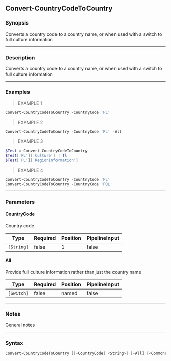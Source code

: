 Convert-CountryCodeToCountry
----------------------------

### Synopsis
Converts a country code to a country name, or when used with a switch to full culture information

---

### Description

Converts a country code to a country name, or when used with a switch to full culture information

---

### Examples
> EXAMPLE 1

```PowerShell
Convert-CountryCodeToCountry -CountryCode 'PL'
```
> EXAMPLE 2

```PowerShell
Convert-CountryCodeToCountry -CountryCode 'PL' -All
```
> EXAMPLE 3

```PowerShell
$Test = Convert-CountryCodeToCountry
$Test['PL']['Culture'] | fl
$Test['PL']['RegionInformation']
```
> EXAMPLE 4

```PowerShell
Convert-CountryCodeToCountry -CountryCode 'PL'
Convert-CountryCodeToCountry -CountryCode 'POL'
```

---

### Parameters
#### **CountryCode**
Country code

|Type      |Required|Position|PipelineInput|
|----------|--------|--------|-------------|
|`[String]`|false   |1       |false        |

#### **All**
Provide full culture information rather than just the country name

|Type      |Required|Position|PipelineInput|
|----------|--------|--------|-------------|
|`[Switch]`|false   |named   |false        |

---

### Notes
General notes

---

### Syntax
```PowerShell
Convert-CountryCodeToCountry [[-CountryCode] <String>] [-All] [<CommonParameters>]
```
